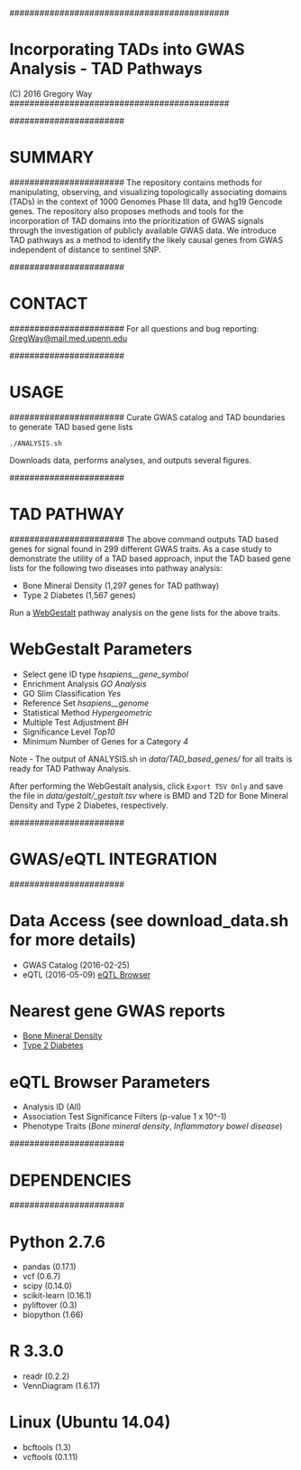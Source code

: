 ############################################
# Incorporating TADs into GWAS Analysis - TAD Pathways
(C) 2016 Gregory Way
############################################

#######################
# SUMMARY
#######################
The repository contains methods for manipulating, observing, and visualizing
topologically associating domains (TADs) in the context of 1000 Genomes Phase
III data, and hg19 Gencode genes. The repository also proposes methods and tools
for the incorporation of TAD domains into the prioritization of GWAS signals
through the investigation of publicly available GWAS data. We introduce TAD
pathways as a method to identify the likely causal genes from GWAS independent
of distance to sentinel SNP.

#######################
# CONTACT
#######################
For all questions and bug reporting:
GregWay@mail.med.upenn.edu

#######################
# USAGE
#######################
Curate GWAS catalog and TAD boundaries to generate TAD based gene lists 
~~~~~~~~~~~~~~~~~~
./ANALYSIS.sh
~~~~~~~~~~~~~~~~~~
Downloads data, performs analyses, and outputs several figures.

#######################
# TAD PATHWAY
#######################
The above command outputs TAD based genes for signal found in 299 different GWAS
traits. As a case study to demonstrate the utility of a TAD based approach,
input the TAD based gene lists for the following two diseases into pathway
analysis:

* Bone Mineral Density (1,297 genes for TAD pathway)
* Type 2 Diabetes (1,567 genes)

Run a [WebGestalt](http://bioinfo.vanderbilt.edu/webgestalt/ "Pathway Analysis")
pathway analysis on the gene lists for the above traits.

# WebGestalt Parameters
* Select gene ID type *hsapiens__gene_symbol*
* Enrichment Analysis *GO Analysis*
* GO Slim Classification *Yes*
* Reference Set *hsapiens__genome*
* Statistical Method *Hypergeometric*
* Multiple Test Adjustment *BH*
* Significance Level *Top10*
* Minimum Number of Genes for a Category *4*

Note - The output of ANALYSIS.sh in *data/TAD_based_genes/* for all traits is
ready for TAD Pathway Analysis.

After performing the WebGestalt analysis, click `Export TSV Only` and save the
file in *data/gestalt/<TRAIT>_gestalt.tsv* where *<TRAIT>* is BMD and T2D for
Bone Mineral Density and Type 2 Diabetes, respectively.

#######################
# GWAS/eQTL INTEGRATION
#######################
# Data Access  (see download_data.sh for more details)
* GWAS Catalog (2016-02-25)
* eQTL (2016-05-09) [eQTL Browser](http://www.ncbi.nlm.nih.gov/projects/gap/eqtl/index.cgi, "eQTL")

# Nearest gene GWAS reports
* [Bone Mineral Density](http://www.ncbi.nlm.nih.gov/pubmed/22504420 "BMD")
* [Type 2 Diabetes](http://www.ncbi.nlm.nih.gov/pubmed/22885922 "T2D")

# eQTL Browser Parameters
* Analysis ID (All)
* Association Test Significance Filters (p-value 1 x 10^-1)
* Phenotype Traits  (*Bone mineral density*, *Inflammatory bowel disease*)

#######################
# DEPENDENCIES
#######################
# Python 2.7.6
* pandas (0.17.1)
* vcf (0.6.7)
* scipy (0.14.0)
* scikit-learn (0.16.1)
* pyliftover (0.3)
* biopython (1.66)

# R 3.3.0
* readr (0.2.2)
* VennDiagram (1.6.17)

# Linux (Ubuntu 14.04)
* bcftools (1.3)
* vcftools (0.1.11)


